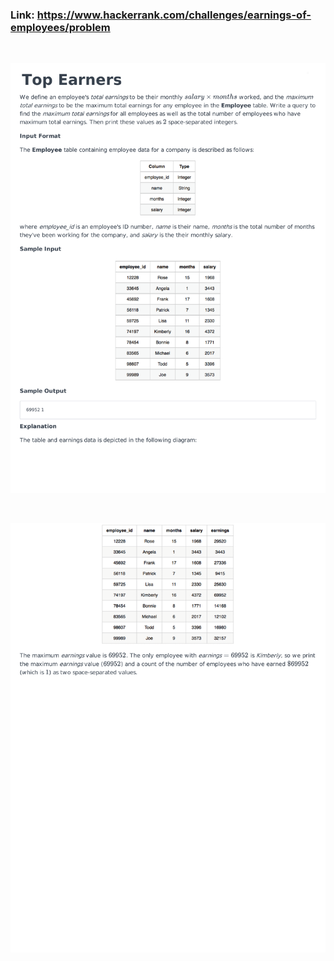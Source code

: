 ### Link: https://www.hackerrank.com/challenges/earnings-of-employees/problem

&nbsp;

![](earnings-of-employees-English-1.png)

&nbsp;

![](earnings-of-employees-English-2.png)